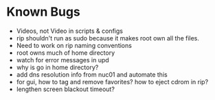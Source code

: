 # Known Bugs
* Videos, not Video in scripts & configs
* rip shouldn't run as sudo because it makes root own all the files.
* Need to work on rip naming conventions
* root owns much of home directory
* watch for error messages in upd
* why is go in home directory?
* add dns resolution info from nuc01 and automate this
* for gui, how to tag and remove favorites? how to eject cdrom in rip?
* lengthen screen blackout timeout?
